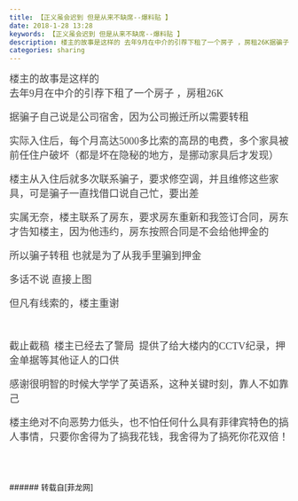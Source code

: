 ```yaml
---
title: 【正义虽会迟到 但是从来不缺席--爆料贴 】
date: 2018-1-28 13:28
keywords: 【正义虽会迟到 但是从来不缺席--爆料贴 】
description: 楼主的故事是这样的 去年9月在中介的引荐下租了一个房子 ，房租26K据骗子自己说是公司宿舍，因为公司搬迁所以需要转租 实际入住后，每个月高达5000多比索的高昂的电费，多个家具被前任住户破坏（都是坏在隐秘的地方，是挪动家具后才发现）楼主从入住后就多次联系骗子，要求修空调，并且维修这些家具，可是骗子一直找借口说自己忙，要出差实属无奈，楼主联系了房东，要求房东重新和我签订合同，房东才告知楼主，因为他违约，房东按照合同是不会给他押金的所以骗子转租 也就是为了从我手里骗到押金多话不说 直接上图 但凡有线索的，楼主重谢截止截稿  楼主已经去了警局  提供了给大楼内的CCTV纪录，押金单据等其他证人的口供 感谢很明智的时候大学学了英语系，这种关键时刻，靠人不如靠己楼主绝对不向恶势力低头，也不怕任何什么具有菲律宾特色的搞人事情，只要你舍得为了搞我花钱，我舍得为了搞死你花双倍！
categories: sharing
---
```

<td class="t_f" id="postmessage_1122672">

<font size="4"><font color="#444444"><font face="微软雅黑">楼主的故事是这样的 </font></font></font><br/>
<font size="4"><font color="#444444"><font face="微软雅黑">去年9月在中介的引荐下租了一个房子 ，房租26K</font></font></font><br/>
<br/>
<font size="4"><font color="#444444"><font face="微软雅黑">据骗子自己说是公司宿舍，因为公司搬迁所以需要转租 </font></font></font><br/>
<br/>
<font size="4"><font color="#444444"><font face="微软雅黑">实际入住后，每个月高达5000多比索的高昂的电费，多个家具被前任住户破坏（都是坏在隐秘的地方，是挪动家具后才发现）</font></font></font><br/>
<br/>
<font size="4"><font color="#444444"><font face="微软雅黑">楼主从入住后就多次联系骗子，要求修空调，并且维修这些家具，可是骗子一直找借口说自己忙，要出差</font></font></font><br/>
<br/>
<font size="4"><font color="#444444"><font face="微软雅黑">实属无奈，楼主联系了房东，要求房东重新和我签订合同，房东才告知楼主，因为他违约，房东按照合同是不会给他押金的</font></font></font><br/>
<br/>
<font size="4"><font color="#444444"><font face="微软雅黑">所以骗子转租 也就是为了从我手里骗到押金</font></font></font><br/>
<br/>
<font size="4"><font color="#444444"><font face="微软雅黑">多话不说 直接上图 </font></font></font><br/>
<br/>
<font size="4"><font color="#444444"><font face="微软雅黑">但凡有线索的，楼主重谢</font></font></font><br/>
<br/>
<br/>
<br/>
<font size="4"><font color="#444444"><font face="微软雅黑">截止截稿  楼主已经去了警局  提供了给大楼内的CCTV纪录，押金单据等其他证人的口供 </font></font></font><br/>
<br/>
<font size="4"><font color="#444444"><font face="微软雅黑">感谢很明智的时候大学学了英语系，这种关键时刻，靠人不如靠己</font></font></font><br/>
<br/>
<font size="4"><font color="#444444"><font face="微软雅黑">楼主绝对不向恶势力低头，也不怕任何什么具有菲律宾特色的搞人事情，只要你舍得为了搞我花钱，我舍得为了搞死你花双倍！</font></font></font><br/>
<br/>
<font size="4"><font color="#444444"><font face="微软雅黑"><br/>
</font></font></font><br/>
</td>
###### 转载自[菲龙网]